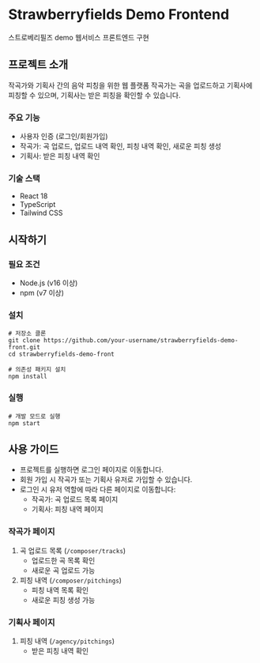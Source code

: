 # Strawberryfields Demo Frontend

스트로베리필즈 demo 웹서비스 프론트엔드 구현  

## 프로젝트 소개

작곡가와 기획사 간의 음악 피칭을 위한 웹 플랫폼
작곡가는 곡을 업로드하고 기획사에 피칭할 수 있으며, 기획사는 받은 피칭을 확인할 수 있습니다.

### 주요 기능
- 사용자 인증 (로그인/회원가입)
- 작곡가: 곡 업로드, 업로드 내역 확인, 피칭 내역 확인, 새로운 피칭 생성
- 기획사: 받은 피칭 내역 확인

### 기술 스택
- React 18
- TypeScript
- Tailwind CSS

## 시작하기

### 필요 조건
- Node.js (v16 이상)
- npm (v7 이상)

### 설치

```shell
# 저장소 클론
git clone https://github.com/your-username/strawberryfields-demo-front.git
cd strawberryfields-demo-front

# 의존성 패키지 설치
npm install
```

### 실행

```shell
# 개발 모드로 실행
npm start
```

## 사용 가이드

- 프로젝트를 실행하면 로그인 페이지로 이동합니다.
- 회원 가입 시 작곡가 또는 기획사 유저로 가입할 수 있습니다.
- 로그인 시 유저 역할에 따라 다른 페이지로 이동합니다:
  - 작곡가: 곡 업로드 목록 페이지
  - 기획사: 피칭 내역 페이지

### 작곡가 페이지
1. 곡 업로드 목록 (`/composer/tracks`)
   - 업로드한 곡 목록 확인
   - 새로운 곡 업로드 가능
2. 피칭 내역 (`/composer/pitchings`)
   - 피칭 내역 목록 확인
   - 새로운 피칭 생성 가능

### 기획사 페이지
1. 피칭 내역 (`/agency/pitchings`)
   - 받은 피칭 내역 확인
